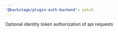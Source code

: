 ```yaml
---
'@backstage/plugin-auth-backend': patch
---
```


Optional identity token authorization of api requests
